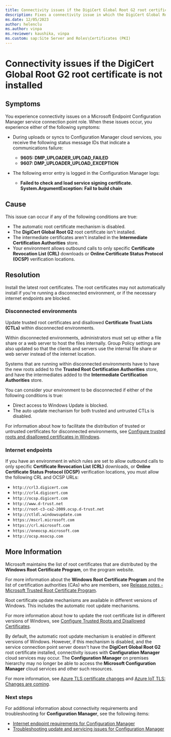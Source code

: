 ```yaml
---
title: Connectivity issues if the DigiCert Global Root G2 root certificate is not installed
description: Fixes a connectivity issue in which the DigiCert Global Root G2 root certificate is not installed.
ms.date: 12/05/2023
author: helenclu
ms.author: vinpa
ms.reviewer: kaushika, vinpa
ms.custom: sap:Site Server and Roles\Certificates (PKI)
---
```


# Connectivity issues if the DigiCert Global Root G2 root certificate is not installed

## Symptoms

You experience connectivity issues on a Microsoft Endpoint Configuration Manager service connection point role. When these issues occur, you experience either of the following symptoms:

- During uploads or syncs to Configuration Manager cloud services, you receive the following status message IDs that indicate a communications failure:

  - **9605: DMP_UPLOADER_UPLOAD_FAILED**
  - **9607: DMP_UPLOADER_UPLOAD_EXCEPTION**
  
- The following error entry is logged in the Configuration Manager logs:

  - **Failed to check and load service signing certificate. System.ArgumentException: Fail to build chain**

## Cause

This issue can occur if any of the following conditions are true:

- The automatic root certificate mechanism is disabled.
- The **DigiCert Global Root G2** root certificate isn't installed.
- The intermediate certificates aren't installed in the **Intermediate Certification Authorities** store.
- Your environment allows outbound calls to only specific **Certificate Revocation List (CRL)** downloads or **Online Certificate Status Protocol (OCSP)** verification locations.

## Resolution

Install the latest root certificates. The root certificates may not automatically install if you're running a disconnected environment, or if the necessary internet endpoints are blocked.

### Disconnected environments

Update trusted root certificates and disallowed **Certificate Trust Lists (CTLs)** within disconnected environments.

Within disconnected environments, administrators must set up either a file share or a web server to host the files internally. Group Policy settings are also updated so that the clients and servers use the internal file share or web server instead of the internet location.

Systems that are running within disconnected environments have to have the new roots added to the **Trusted Root Certification Authorities** store, and have the intermediates added to the **Intermediate Certification Authorities** store.

You can consider your environment to be disconnected if either of the following conditions is true:

- Direct access to Windows Update is blocked.
- The auto update mechanism for both trusted and untrusted CTLs is disabled.

For information about how to facilitate the distribution of trusted or untrusted certificates for disconnected environments, see [Configure trusted roots and disallowed certificates in Windows](/windows-server/identity/ad-cs/configure-trusted-roots-disallowed-certificates).

### Internet endpoints

If you have an environment in which rules are set to allow outbound calls to only specific **Certificate Revocation List (CRL)** downloads, or **Online Certificate Status Protocol (OCSP)** verification locations, you must allow the following CRL and OCSP URLs:

- `http://crl3.digicert.com`
- `http://crl4.digicert.com`
- `http://ocsp.digicert.com`
- `http://www.d-trust.net`
- `http://root-c3-ca2-2009.ocsp.d-trust.net`
- `http://ctldl.windowsupdate.com`
- `https://mscrl.microsoft.com`
- `https://crl.microsoft.com`
- `https://oneocsp.microsoft.com`
- `http://ocsp.msocsp.com`

## More Information

Microsoft maintains the list of root certificates that are distributed by the **Windows Root Certificate Program**, on the program website.

For more information about the **Windows Root Certificate Program** and the list of certification authorities (CAs) who are members, see [Release notes - Microsoft Trusted Root Certificate Program](/security/trusted-root/release-notes).

Root certificate update mechanisms are available in different versions of Windows. This includes the automatic root update mechanisms.

 For more information about how to update the root certificate list in different versions of Windows, see [Configure Trusted Roots and Disallowed Certificates](/previous-versions/windows/it-pro/windows-server-2012-R2-and-2012/dn265983%28v=ws.11%29?redirectedfrom=MSDN).

By default, the automatic root update mechanism is enabled in different versions of Windows. However, if this mechanism is disabled, and  the service connection point server doesn't have the **DigiCert Global Root G2** root certificate installed, connectivity issues with **Configuration Manager** cloud services may occur. The **Configuration Manager** on premises hierarchy may no longer be able to access the **Microsoft Configuration Manager** cloud services and other such resources.

 For more information, see [Azure TLS certificate changes](/azure/security/fundamentals/tls-certificate-changes) and [Azure IoT TLS: Changes are coming](https://techcommunity.microsoft.com/t5/internet-of-things/azure-iot-tls-changes-are-coming-and-why-you-should-care/ba-p/1658456).

### Next steps

For additional information about connectivity requirements and troubleshooting for **Configuration Manager**, see the following items:

- [Internet endpoint requirements for Configuration Manager](/mem/configmgr/core/plan-design/network/internet-endpoints)
- [Troubleshooting update and servicing issues for Configuration Manager](understand-troubleshoot-updates-servicing.md)
